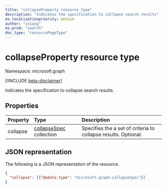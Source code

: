 ```yaml
---
title: "collapseProperty resource type"
description: "Indicates the specification to collapse search results"
ms.localizationpriority: medium
author: "cxiang"
ms.prod: "search"
doc_type: "resourcePageType"
---
```


# collapseProperty resource type

Namespace: microsoft.graph

[!INCLUDE [beta-disclaimer](../../includes/beta-disclaimer.md)]

Indicates the specification to collapse search results.

## Properties

| Property     | Type        | Description |
|:-------------|:------------|:------------|
|collapse|[collapseSpec](collapseSpec.md) collection|Specifies the a set of criteria to collapse results. Optional.|

## JSON representation

The following is a JSON representation of the resource.

<!-- {
  "blockType": "resource",
  "optionalProperties": [

  ],
  "@odata.type": "microsoft.graph.collapseProperty",
  "baseType": null
}-->

```json
{
  "collapse": [{"@odata.type": "microsoft.graph.collapseSpec"}]
}
```

<!-- uuid: 16cd6b66-4b1a-43a1-adaf-3a886856ed98
2019-02-04 14:57:30 UTC -->
<!-- {
  "type": "#page.annotation",
  "description": "collapseProperty resource",
  "keywords": "",
  "section": "documentation",
  "tocPath": ""
}-->